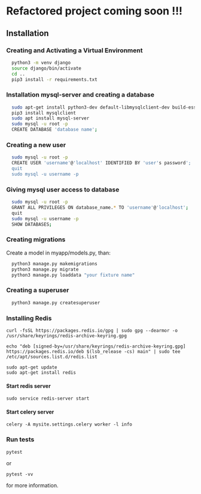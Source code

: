 # Refactored project coming soon !!!

## Installation


### Creating and Activating a Virtual Environment


```bash    
  python3 -m venv django
  source django/bin/activate
  cd ..
  pip3 install -r requirements.txt
```

### Installation mysql-server and creating a database
```bash
  sudo apt-get install python3-dev default-libmysqlclient-dev build-essential
  pip3 install mysqlclient
  sudo apt install mysql-server
  sudo mysql -u root -p
  CREATE DATABASE 'database name';
```

### Creating a new user

```bash
  sudo mysql -u root -p
  CREATE USER 'username'@'localhost' IDENTIFIED BY 'user's password';
  quit
  sudo mysql -u username -p
```

### Giving mysql user access to database

```bash
  sudo mysql -u root -p
  GRANT ALL PRIVILEGES ON database_name.* TO 'username'@'localhost';
  quit
  sudo mysql -u username -p
  SHOW DATABASES;
```

### Creating migrations 

Create a model in myapp/models.py, than:

```bash
  python3 manage.py makemigrations
  python3 manage.py migrate
  python3 manage.py loaddata "your fixture name"
```

### Creating a superuser 

```bash
  python3 manage.py createsuperuser
```

### Installing Redis
```commandline
curl -fsSL https://packages.redis.io/gpg | sudo gpg --dearmor -o /usr/share/keyrings/redis-archive-keyring.gpg

echo "deb [signed-by=/usr/share/keyrings/redis-archive-keyring.gpg] https://packages.redis.io/deb $(lsb_release -cs) main" | sudo tee /etc/apt/sources.list.d/redis.list

sudo apt-get update
sudo apt-get install redis
```
#### Start redis server

```commandline
sudo service redis-server start
```

#### Start celery server

```commandline
celery -A mysite.settings.celery worker -l info
```

### Run tests
```commandline
pytest
```
or
```commandline
pytest -vv
```
for more information.
